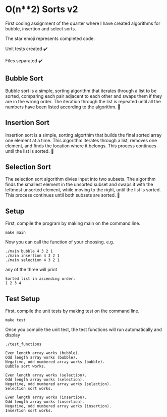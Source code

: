 # O(n**2) Sorts v2

First coding assignment of the quarter where I have created algorithms for bubble, insertion and select sorts.

The star emoji represents completed code.

Unit tests created :heavy_check_mark:

Files separated :heavy_check_mark:

## Bubble Sort
Bubble sort is a simple, sorting algorithm that iterates through a list to be sorted, comparing each pair adjacent to each other and swaps them if they are in the wrong order. The iteration through the list is repeated until all the numbers have been listed according to the algorithm. :star2:

## Insertion Sort
Insertion sort is a simple, sorting algorthim that builds the final sorted array one element at a time. This algorithm iterates through a list, removes one element, and finds the location where it belongs. This process continues until the list is sorted. :star2:

## Selection Sort
The selection sort algorithm divies input into two subsets. The algorithm finds the smallest element in the unsorted subset and swaps it with the leftmost unsorted element, while moving to the right, until the list is sorted. This process continues until both subsets are sorted. :star2:

## Setup
First, compile the program by making main on the command line.

```
make main
```

Now you can call the function of your choosing. e.g.
```
./main bubble 4 3 2 1
./main insertion 4 3 2 1
./main selection 4 3 2 1
```

any of the three will print 

```
Sorted list in ascending order:
1 2 3 4
```
## Test Setup
First, compile the unit tests by making test on the command line.
```
make test
```

Once you compile the unit test, the test functions will run automatically and display

```
./test_functions

Even length array works (bubble).
Odd length array works (bubble).
Negative, odd numbered array works (bubble).
Bubble sort works.

Even length array works (selection).
Odd length array works (selection).
Negative, odd numbered array works (selection).
Selection sort works.

Even length array works (insertion).
Odd length array works (insertion).
Negative, odd numbered array works (insertion).
Insertion sort works.
```



